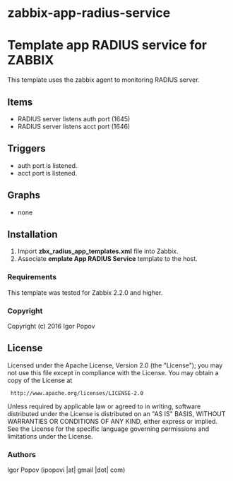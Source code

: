 # zabbix-app-radius-service

Template app RADIUS service for ZABBIX
==============

This template uses the zabbix agent to monitoring RADIUS server.


Items
-----

  * RADIUS server listens auth port (1645)
  * RADIUS server listens acct port (1646)

Triggers
--------
  * auth port is listened.
  * acct port is listened.

Graphs
------

  * none

Installation
------------

1. Import **zbx_radius_app_templates.xml** file into Zabbix.
2. Associate **emplate App RADIUS Service** template to the host.

### Requirements

This template was tested for Zabbix 2.2.0 and higher.

### Copyright

  Copyright (c) 2016 Igor Popov

License
-------
   Licensed under the Apache License, Version 2.0 (the "License");
   you may not use this file except in compliance with the License.
   You may obtain a copy of the License at

     http://www.apache.org/licenses/LICENSE-2.0

   Unless required by applicable law or agreed to in writing, software
   distributed under the License is distributed on an "AS IS" BASIS,
   WITHOUT WARRANTIES OR CONDITIONS OF ANY KIND, either express or implied.
   See the License for the specific language governing permissions and
   limitations under the License.

### Authors

  Igor Popov
  (ipopovi |at| gmail |dot| com)